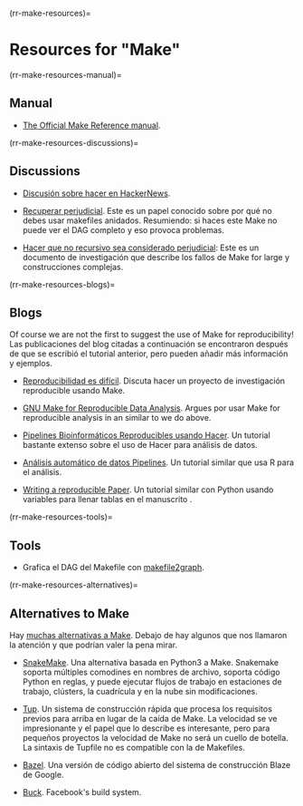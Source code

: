 (rr-make-resources)=
# Resources for "Make"

(rr-make-resources-manual)=
## Manual

- [The Official Make Reference manual](https://www.gnu.org/software/make/manual/make.html).

(rr-make-resources-discussions)=
## Discussions

- [Discusión sobre hacer en HackerNews](https://news.ycombinator.com/item?id=15041986).

- [Recuperar perjudicial](http://aegis.sourceforge.net/auug97.pdf). Este es un papel conocido sobre por qué no debes usar makefiles anidados. Resumiendo: si haces este Make no puede ver el DAG completo y eso provoca problemas.

- [Hacer que no recursivo sea considerado perjudicial](https://www.microsoft.com/en-us/research/wp-content/uploads/2016/03/hadrian.pdf): Este es un documento de investigación que describe los fallos de Make for large y construcciones complejas.

(rr-make-resources-blogs)=
## Blogs

Of course we are not the first to suggest the use of Make for reproducibility! Las publicaciones del blog citadas a continuación se encontraron después de que se escribió el tutorial anterior, pero pueden añadir más información y ejemplos.

- [Reproducibilidad es difícil](https://kbroman.wordpress.com/tag/reproducible-research/). Discuta hacer un proyecto de investigación reproducible usando Make.

- [GNU Make for Reproducible Data Analysis](http://zmjones.com/make/). Argues por usar Make for reproducible analysis in an similar to we do above.

- [Pipelines Bioinformáticos Reproducibles usando Hacer](http://byronjsmith.com/make-bml/). Un tutorial bastante extenso sobre el uso de Hacer para análisis de datos.

- [Análisis automático de datos Pipelines](http://stat545.com/automation04_make-activity.html). Un tutorial similar que usa R para el análisis.

- [Writing a reproducible Paper](http://handbook.datalad.org/en/latest/usecases/reproducible-paper.html#automation-with-existing-tools). Un tutorial similar con Python usando variables para llenar tablas en el manuscrito .

(rr-make-resources-tools)=
## Tools

- Grafica el DAG del Makefile con [makefile2graph](https://github.com/lindenb/makefile2graph).

(rr-make-resources-alternatives)=
## Alternatives to Make

Hay [muchas alternativas a Make](https://en.wikipedia.org/wiki/List_of_build_automation_software). Debajo de hay algunos que nos llamaron la atención y que podrían valer la pena mirar.

- [SnakeMake](https://snakemake.readthedocs.io/en/stable/). Una alternativa basada en Python3 a Make. Snakemake soporta múltiples comodines en nombres de archivo, soporta código Python en reglas, y puede ejecutar flujos de trabajo en estaciones de trabajo, clústers, la cuadrícula y en la nube sin modificaciones.

- [Tup](http://gittup.org/tup/index.html). Un sistema de construcción rápida que procesa los requisitos previos para arriba en lugar de la caída de Make. La velocidad se ve impresionante y el papel que lo describe es interesante, pero para pequeños proyectos la velocidad de Make no será un cuello de botella. La sintaxis de Tupfile no es compatible con la de Makefiles.

- [Bazel](https://www.bazel.build). Una versión de código abierto del sistema de construcción Blaze de Google.

- [Buck](https://buckbuild.com/). Facebook's build system.


